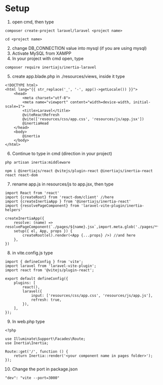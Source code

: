 # Setup

1. open cmd, then type
```
composer create-project laravel/laravel <project name>
```
```
cd <project name>
```
2. change DB_CONNECTION value into mysql (if you are using mysql)
3. Activate MySQL from XAMPP
4. In your project with cmd open, type
```
composer require inertiajs/inertia-laravel
```
5. create app.blade.php in ./resources/views, inside it type
```
<!DOCTYPE html>
<html lang="{{ str_replace('_', '-', app()->getLocale()) }}">
    <head>
        <meta charset="utf-8">
        <meta name="viewport" content="width=device-width, initial-scale=1">
        <title>Laravel</title>
        @viteReactRefresh
        @vite(['resources/css/app.css', 'resources/js/app.jsx'])
        @inertiaHead
    </head>
    <body>
        @inertia
    </body>
</html>
```
6. Continue to type in cmd (direction in your project)
```
php artisan inertia:middleware
```
```
npm i @inertiajs/react @vitejs/plugin-react @inertiajs/inertia-react react react-dom
```
7. rename app.js in resources/js to app.jsx, then type
```
import React from 'react'
import {createRoot} from 'react-dom/client' //here
import {createInertiaApp } from '@inertiajs/inertia-react'
import {resolvePageComponent} from 'laravel-vite-plugin/inertia-helpers'

createInertiaApp({
    resolve: (name) => resolvePageComponent(`./pages/${name}.jsx`,import.meta.glob('./pages/**/*.jsx')),
    setup({ el, App, props }) {
        createRoot(el).render(<App {...props} />) //and here
    },
})
```
8. in vite.config.js type
```
import { defineConfig } from 'vite';
import laravel from 'laravel-vite-plugin';
import react from '@vitejs/plugin-react';

export default defineConfig({
    plugins: [
        react(),
        laravel({
            input: ['resources/css/app.css', 'resources/js/app.js'],
            refresh: true,
        }),
    ],
});
```
9. In web.php type
```
<?php

use Illuminate\Support\Facades\Route;
use Inertia\Inertia;

Route::get('/', function () {
    return Inertia::render('<your component name in pages folder>');
});
```
10. Change the port in package.json
```
"dev": "vite --port=3000"
```
